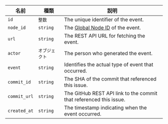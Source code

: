 | 名前           | 種類       | 説明                                                                   |
| ------------ | -------- | -------------------------------------------------------------------- |
| `id`         | `整数`     | The unique identifier of the event.                                  |
| `node_id`    | `string` | The [Global Node ID](/v4/guides/using-global-node-ids) of the event. |
| `url`        | `string` | The REST API URL for fetching the event.                             |
| `actor`      | `オブジェクト` | The person who generated the event.                                  |
| `event`      | `string` | Identifies the actual type of event that occurred.                   |
| `commit_id`  | `string` | The SHA of the commit that referenced this issue.                    |
| `commit_url` | `string` | The GitHub REST API link to the commit that referenced this issue.   |
| `created_at` | `string` | The timestamp indicating when the event occurred.                    |